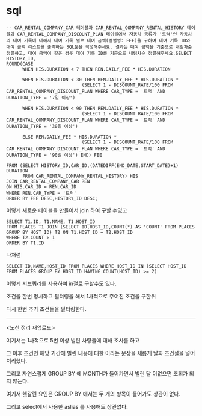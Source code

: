 # sql

```
-- CAR_RENTAL_COMPANY_CAR 테이블과 CAR_RENTAL_COMPANY_RENTAL_HISTORY 테이블과 CAR_RENTAL_COMPANY_DISCOUNT_PLAN 테이블에서 자동차 종류가 '트럭'인 자동차의 대여 기록에 대해서 대여 기록 별로 대여 금액(컬럼명: FEE)을 구하여 대여 기록 ID와 대여 금액 리스트를 출력하는 SQL문을 작성해주세요. 결과는 대여 금액을 기준으로 내림차순 정렬하고, 대여 금액이 같은 경우 대여 기록 ID를 기준으로 내림차순 정렬해주세요.SELECT HISTORY_ID,
ROUND(CASE
      WHEN HIS.DURATION < 7 THEN REN.DAILY_FEE * HIS.DURATION

      WHEN HIS.DURATION < 30 THEN REN.DAILY_FEE * HIS.DURATION *
                            (SELECT 1 - DISCOUNT_RATE/100 FROM CAR_RENTAL_COMPANY_DISCOUNT_PLAN WHERE CAR_TYPE = '트럭' AND DURATION_TYPE = '7일 이상')

      WHEN HIS.DURATION < 90 THEN REN.DAILY_FEE * HIS.DURATION *
                            (SELECT 1 - DISCOUNT_RATE/100 FROM CAR_RENTAL_COMPANY_DISCOUNT_PLAN WHERE CAR_TYPE = '트럭' AND DURATION_TYPE = '30일 이상')

      ELSE REN.DAILY_FEE * HIS.DURATION *
                            (SELECT 1 - DISCOUNT_RATE/100 FROM CAR_RENTAL_COMPANY_DISCOUNT_PLAN WHERE CAR_TYPE = '트럭' AND DURATION_TYPE = '90일 이상') END) FEE

FROM (SELECT HISTORY_ID,CAR_ID,(DATEDIFF(END_DATE,START_DATE)+1) DURATION
      FROM CAR_RENTAL_COMPANY_RENTAL_HISTORY) HIS
JOIN CAR_RENTAL_COMPANY_CAR REN
ON HIS.CAR_ID = REN.CAR_ID
WHERE REN.CAR_TYPE = '트럭'
ORDER BY FEE DESC,HISTORY_ID DESC;
```

이렇게 새로운 테이블을 만들어서 join 하여 구할 수있고

```
SELECT T1.ID, T1.NAME, T1.HOST_ID
FROM PLACES T1 JOIN (SELECT ID,HOST_ID,COUNT(*) AS 'COUNT' FROM PLACES GROUP BY HOST_ID) T2 ON T1.HOST_ID = T2.HOST_ID
WHERE T2.COUNT > 1
ORDER BY T1.ID
```

나처럼

`SELECT ID,NAME,HOST_ID
FROM PLACES
WHERE HOST_ID IN (SELECT HOST_ID
FROM PLACES
GROUP BY HOST_ID
HAVING COUNT(HOST_ID) >= 2)`

이렇게 서브쿼리를 사용하여 in절로 구할수도 있다.

조건을 한번 명시하고 필터링을 해서 1차적으로 주어진 조건을 구한뒤

다시 한번 추가 조건들을 필터링한다.

----
<노션 정리 재업로드> 

여기서는 1차적으로 5번 이상 빌린 차량들에 대해 조사를 하고 

그 이후 조건인 해당 기간에 빌린 내용에 대한 이라는 문장을 새롭게 날짜 조건절을 넣어 처리했다. 

그리고 자연스럽게 GROUP BY 에 MONTH가 들어가면서 빌린 달 이없으면 조회가 되지 않는다.

여기서 헷갈린 요인은 GROUP BY 에서는 두 개의 항목이 들어가도 상관이 없다. 

그리고 select에서 사용한 aslias 를 사용해도 상관없다.